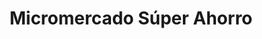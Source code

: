 ---
title: "Micromercado Súper Ahorro"
url: /cariamanga/micromercado-super-ahorro/
shop: supermercado
---